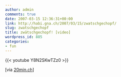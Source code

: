 ```yaml
---
author: admin
comments: true
date: 2007-03-15 12:36:31+00:00
link: http://habi.gna.ch/2007/03/15/zwatschgechopf/
slug: zwatschgechopf
title: zwätschgechopf! [video]
wordpress_id: 885
categories:
- fun
---
```


{{< youtube Y8N2SKwTZz0 >}}

[via [20min.ch](http://www.20min.ch/tools/suchen/story/30461092)]
